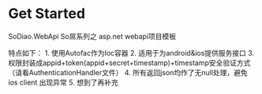 Get Started
=====

SoDiao.WebApi
So屌系列之 asp.net webapi项目模板

特点如下：
	1. 使用Autofac作为Ioc容器
	2. 适用于为android&ios提供服务接口
	3. 权限封装成appid+token(appid+secret+timestamp)+timestamp安全验证方式（请看AuthenticationHandler文件）
	4. 所有返回json均作了无null处理，避免ios client 出现异常
	5. 想到了再补充
	




